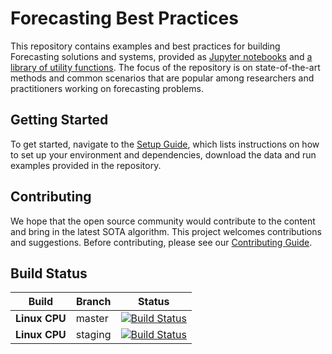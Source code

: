 # Forecasting Best Practices 

This repository contains examples and best practices for building Forecasting solutions and systems, provided as [Jupyter notebooks](examples) and [a library of utility functions](forecasting_lib). The focus of the repository is on state-of-the-art methods and common scenarios that are popular among researchers and practitioners working on forecasting problems.

## Getting Started

To get started, navigate to the [Setup Guide](./SETUP.md), which lists instructions on how to set up your environment and dependencies, download the data and run examples provided in the repository.

## Contributing
We hope that the open source community would contribute to the content and bring in the latest SOTA algorithm. This project welcomes contributions and suggestions. Before contributing, please see our [Contributing Guide](./CONTRIBUTING.md).

## Build Status
| Build | Branch | Status |
| --- | --- | --- |
| **Linux CPU** | master | [![Build Status](https://dev.azure.com/best-practices/forecasting/_apis/build/status/cpu_unit_tests_linux?branchName=master)](https://dev.azure.com/best-practices/forecasting/_build/latest?definitionId=128&branchName=master) |
| **Linux CPU** | staging | [![Build Status](https://dev.azure.com/best-practices/forecasting/_apis/build/status/cpu_unit_tests_linux?branchName=staging)](https://dev.azure.com/best-practices/forecasting/_build/latest?definitionId=128&branchName=staging) |